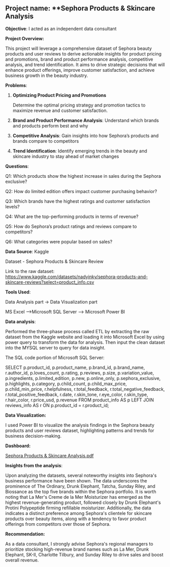 ## **Project name:** **Sephora Products & Skincare Analysis

**Objective**: I acted as an independent data consultant 

**Project Overview:** 

This project will leverage a comprehensive dataset of Sephora beauty products and user reviews to derive actionable insights for product pricing and promotions, brand and product performance analysis, competitive analysis, and trend identification. It aims to drive strategic decisions that will enhance product offerings, improve customer satisfaction, and achieve business growth in the beauty industry. 

**Problems**: 

1. **Optimizing Product Pricing and Promotions**
    
    Determine the optimal pricing strategy and promotion tactics to maximize revenue and customer satisfaction.
    
2. **Brand and Product Performance Analysis**: Understand which brands and products perform best and why
3. **Competitive Analysis**: Gain insights into how Sephora’s products and brands compare to competitors
4. **Trend Identification**: Identify emerging trends in the beauty and skincare industry to stay ahead of market changes

**Questions**:

Q1: Which products show the highest increase in sales during the Sephora exclusive?

Q2: How do limited edition offers impact customer purchasing behavior?

Q3: Which brands have the highest ratings and customer satisfaction levels?

Q4: What are the top-performing products in terms of revenue?

Q5: How do Sephora’s product ratings and reviews compare to competitors? 

Q6: What categories were popular based on sales?

**Data Source**: Kaggle

Dataset - Sephora Products & Skincare Review

Link to the raw dataset:  https://www.kaggle.com/datasets/nadyinky/sephora-products-and-skincare-reviews?select=product_info.csv

**Tools Used**:  

Data Analysis part → Data Visualization part

 MS Excel —>Microsoft SQL Server —> Microsoft Power BI 

**Data analysis**: 

Performed the three-phase process called ETL by extracting the raw dataset from the Kaggle website and loading it into Microsoft Excel by using power query to transform the data for analysis. Then input the clean dataset into the MYSQL server to query for data insight.

The SQL code portion of Microsoft SQL Server:

SELECT 
    p.product_id, 
    p.product_name, 
    p.brand_id, 
    p.brand_name, 
    r.author_id, 
    p.loves_count, 
    p.rating, 
    p.reviews, 
    p.size, 
    p.variation_value, 
    p.ingredients, 
    p.limited_edition, 
    p.new, 
    p.online_only, 
    p.sephora_exclusive, 
    p.highlights, 
    p.category, 
    p.child_count, 
    p.child_max_price, 
    p.child_min_price, 
    r.helpfulness, 
    r.total_feedback, 
    r.total_negative_feedback, 
    r.total_positive_feedback, 
    r.date, 
    r.skin_tone, 
    r.eye_color, 
    r.skin_type, 
    r.hair_color, 
    r.price_usd, 
    p.revenue 
FROM product_info AS p
LEFT JOIN reviews_info AS r
ON p.product_id = r.product_id;

**Data Visualization:** 

I used Power BI to visualize the analysis findings in the Sephora beauty products and user reviews dataset, highlighting patterns and trends for business decision-making.

**Dashboard:**

[Sephora Products & Skincare Analysis.pdf](https://github.com/user-attachments/files/16549338/Sephora.Products.Skincare.Analysis.pdf)

**Insights from the analysis**: 

Upon analyzing the datasets, several noteworthy insights into Sephora's business performance have been shown. The data underscores the prominence of The Ordinary, Drunk Elephant, Tatcha, Sunday Riley, and Biossance as the top five brands within the Sephora portfolio. It is worth noting that La Mer's Creme de la Mer Moisturizer has emerged as the highest revenue-generating product, followed closely by Drunk Elephant's Protini Polypeptide firming refillable moisturizer. Additionally, the data indicates a distinct preference among Sephora's clientele for skincare products over beauty items, along with a tendency to favor product offerings from competitors over those of Sephora.

**Recommendation:**

As a data consultant, I strongly advise Sephora's regional managers to prioritize stocking high-revenue brand names such as La Mer, Drunk Elephant, SK-II, Charlotte Tilbury, and Sunday Riley to drive sales and boost overall revenue.
